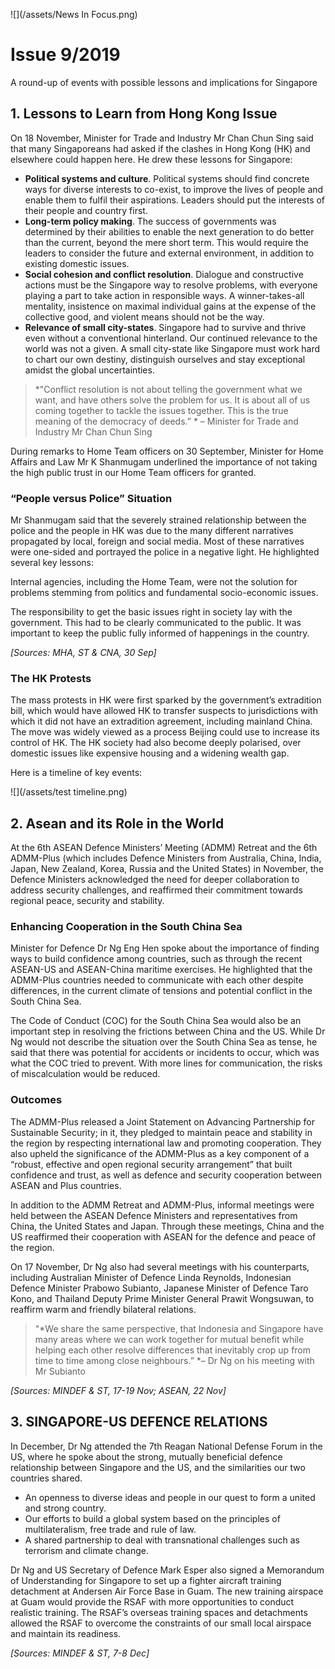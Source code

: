 ![](/assets/News In Focus.png)
# Issue 9/2019
A round-up of events with possible lessons and implications for Singapore

## 1. Lessons to Learn from Hong Kong Issue
On 18 November, Minister for Trade and Industry Mr Chan Chun Sing said that many Singaporeans had asked if the clashes in Hong Kong (HK) and elsewhere could happen here. He drew these lessons for Singapore:

* **Political systems and culture**. Political systems should find concrete ways for diverse interests to co-exist, to improve the lives of people and enable them to fulfil their aspirations. Leaders should put the interests of their people and country first.
* **Long-term policy making**. The success of governments was determined by their abilities to enable the next generation to do better than the current, beyond the mere short term. This would require the leaders to consider the future and external environment, in addition to existing domestic issues.
* **Social cohesion and conflict resolution**. Dialogue and constructive actions must be the Singapore way to resolve problems, with everyone playing a part to take action in responsible ways. A winner-takes-all mentality, insistence on maximal individual gains at the expense of the collective good, and violent means should not be the way.
* **Relevance of small city-states**. Singapore had to survive and thrive even without a conventional hinterland. Our continued relevance to the world was not a given. A small city-state like Singapore must work hard to chart our own destiny, distinguish ourselves and stay exceptional amidst the global uncertainties.

> *"Conflict resolution is not about telling the government what we want, and have others solve the problem for us. It is about all of us coming together to tackle the issues together. This is the true meaning of the democracy of deeds.” * – Minister for Trade and Industry Mr Chan Chun Sing

During remarks to Home Team officers on 30 September, Minister for Home Affairs and Law Mr K Shanmugam underlined the importance of not taking the high public trust in our Home Team officers for granted.

### “People versus Police” Situation
Mr Shanmugam said that the severely strained relationship between the police and the people in HK was due to the many different narratives propagated by local, foreign and social media. Most of these narratives were one-sided and portrayed the police in a negative light. He highlighted several key lessons:

Internal agencies, including the Home Team, were not the solution for problems stemming from politics and fundamental socio-economic issues.

The responsibility to get the basic issues right in society lay with the government. This had to be clearly communicated to the public. It was important to keep the public fully informed of happenings in the country.

*[Sources: MHA, ST & CNA, 30 Sep]*

### The HK Protests
The mass protests in HK were first sparked by the government’s extradition bill, which would have allowed HK to transfer suspects to jurisdictions with which it did not have an extradition agreement, including mainland China. The move was widely viewed as a process Beijing could use to increase its control of HK. The HK society had also become deeply polarised, over domestic issues like expensive housing and a widening wealth gap.

Here is a timeline of key events:

![](/assets/test timeline.png)

## 2. Asean and its Role in the World

At the 6th ASEAN Defence Ministers’ Meeting (ADMM) Retreat and the 6th ADMM-Plus (which includes Defence Ministers from Australia, China, India, Japan, New Zealand, Korea, Russia and the United States) in November, the Defence Ministers acknowledged the need for deeper collaboration to address security challenges, and reaffirmed their commitment towards regional peace, security and stability.

### Enhancing Cooperation in the South China Sea
Minister for Defence Dr Ng Eng Hen spoke about the importance of finding ways to build confidence among countries, such as through the recent ASEAN-US and ASEAN-China maritime exercises. He highlighted that the ADMM-Plus countries needed to communicate with each other despite differences, in the current climate of tensions and potential conflict in the South China Sea.

The Code of Conduct (COC) for the South China Sea would also be an important step in resolving the frictions between China and the US. While Dr Ng would not describe the situation over the South China Sea as tense, he said that there was potential for accidents or incidents to occur, which was what the COC tried to prevent. With more lines for communication, the risks of miscalculation would be reduced.

### Outcomes
The ADMM-Plus released a Joint Statement on Advancing Partnership for Sustainable Security; in it, they pledged to maintain peace and stability in the region by respecting international law and promoting cooperation. They also upheld the significance of the ADMM-Plus as a key component of a “robust, effective and open regional security arrangement” that built confidence and trust, as well as defence and security cooperation between ASEAN and Plus countries.

In addition to the ADMM Retreat and ADMM-Plus, informal meetings were held between the ASEAN Defence Ministers and representatives from China, the United States and Japan. Through these meetings, China and the US reaffirmed their cooperation with ASEAN for the defence and peace of the region.

On 17 November, Dr Ng also had several meetings with his counterparts, including Australian Minister of Defence Linda Reynolds, Indonesian Defence Minister Prabowo Subianto, Japanese Minister of Defence Taro Kono, and Thailand Deputy Prime Minister General Prawit Wongsuwan, to reaffirm warm and friendly bilateral relations.
> "*We share the same perspective, that Indonesia and Singapore have many areas where we can work together for mutual benefit while helping each other resolve differences that inevitably crop up from time to time among close neighbours.” *– Dr Ng on his meeting with Mr Subianto

*[Sources: MINDEF & ST, 17-19 Nov; ASEAN, 22 Nov]*

## 3. SINGAPORE-US DEFENCE RELATIONS
In December, Dr Ng attended the 7th Reagan National Defense Forum in the US, where he spoke about the strong, mutually beneficial defence relationship between Singapore and the US, and the similarities our two countries shared.

* An openness to diverse ideas and people in our quest to form a united and strong country.
* Our efforts to build a global system based on the principles of multilateralism, free trade and rule of law.
* A shared partnership to deal with transnational challenges such as terrorism and climate change.

Dr Ng and US Secretary of Defence Mark Esper also signed a Memorandum of Understanding for Singapore to set up a fighter aircraft training detachment at Andersen Air Force Base in Guam. The new training airspace at Guam would provide the RSAF with more opportunities to conduct realistic training. The RSAF’s overseas training spaces and detachments allowed the RSAF to overcome the constraints of our small local airspace and maintain its readiness.

*[Sources: MINDEF & ST, 7-8 Dec]*
